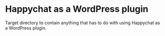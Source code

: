 # Happychat as a WordPress plugin

Target directory to contain anything that has to do with using Happychat as a WordPress plugin.
